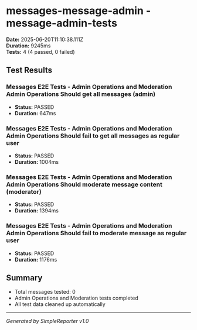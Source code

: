 # messages-message-admin - message-admin-tests

**Date:** 2025-06-20T11:10:38.111Z  
**Duration:** 9245ms  
**Tests:** 4 (4 passed, 0 failed)

## Test Results


### Messages E2E Tests - Admin Operations and Moderation Admin Operations Should get all messages (admin)
- **Status:** PASSED
- **Duration:** 647ms



### Messages E2E Tests - Admin Operations and Moderation Admin Operations Should fail to get all messages as regular user
- **Status:** PASSED
- **Duration:** 1004ms



### Messages E2E Tests - Admin Operations and Moderation Admin Operations Should moderate message content (moderator)
- **Status:** PASSED
- **Duration:** 1394ms



### Messages E2E Tests - Admin Operations and Moderation Admin Operations Should fail to moderate message as regular user
- **Status:** PASSED
- **Duration:** 1176ms



## Summary

- Total messages tested: 0
- Admin Operations and Moderation tests completed
- All test data cleaned up automatically

---
*Generated by SimpleReporter v1.0*
